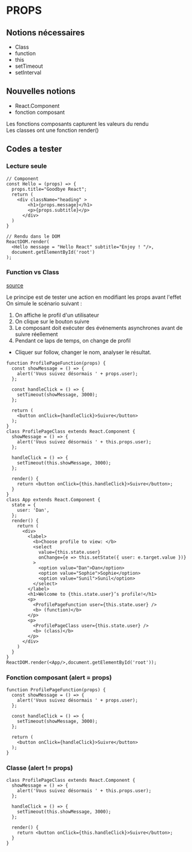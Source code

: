 # PROPS

## Notions nécessaires
- Class
- function
- this
- setTimeout
- setInterval

## Nouvelles notions
- React.Component
- fonction composant

Les fonctions composants capturent les valeurs du rendu  
Les classes ont une fonction render()  


## Codes a tester

### Lecture seule
```
// Component
const Hello = (props) => {
  props.title="Goodbye React";
  return (
    <div className="heading" >
        <h1>{props.message}</h1>
        <p>{props.subtitle}</p>
      </div>
  )
}

// Rendu dans le DOM
ReactDOM.render(
  <Hello message = "Hello React" subtitle="Enjoy ! "/>,
  document.getElementById('root')
);
```

### Function vs Class

[source](https://overreacted.io/fr/how-are-function-components-different-from-classes/)

Le principe est de tester une action en modifiant les props avant l'effet  
On simule le scénario suivant :

1. On affiche le profil d'un utilisateur
2. On clique sur le bouton suivre
3. Le composant doit exécuter des événements asynchrones avant de suivre réellement
4. Pendant ce laps de temps, on change de profil

- Cliquer sur follow, changer le nom, analyser le résultat.

```
function ProfilePageFunction(props) {
  const showMessage = () => {
    alert('Vous suivez désormais ' + props.user);
  };

  const handleClick = () => {
    setTimeout(showMessage, 3000);
  };

  return (
    <button onClick={handleClick}>Suivre</button>
  );
}
class ProfilePageClass extends React.Component {
  showMessage = () => {
    alert('Vous suivez désormais ' + this.props.user);
  };

  handleClick = () => {
    setTimeout(this.showMessage, 3000);
  };

  render() {
    return <button onClick={this.handleClick}>Suivre</button>;
  }
}
class App extends React.Component {
  state = {
    user: 'Dan',
  };
  render() {
    return (
      <div>
        <label>
          <b>Choose profile to view: </b>
          <select
            value={this.state.user}
            onChange={e => this.setState({ user: e.target.value })}
          >
            <option value="Dan">Dan</option>
            <option value="Sophie">Sophie</option>
            <option value="Sunil">Sunil</option>
          </select>
        </label>
        <h1>Welcome to {this.state.user}’s profile!</h1>
        <p>
          <ProfilePageFunction user={this.state.user} />
          <b> (function)</b>
        </p>
        <p>
          <ProfilePageClass user={this.state.user} />
          <b> (class)</b>
        </p>
      </div>
    )
  }
}
ReactDOM.render(<App/>,document.getElementById('root'));
```

### Fonction composant (alert = props)
```
function ProfilePageFunction(props) {
  const showMessage = () => {
    alert('Vous suivez désormais ' + props.user);
  };

  const handleClick = () => {
    setTimeout(showMessage, 3000);
  };

  return (
    <button onClick={handleClick}>Suivre</button>
  );
}
```
### Classe (alert != props)
```
class ProfilePageClass extends React.Component {
  showMessage = () => {
    alert('Vous suivez désormais ' + this.props.user);
  };

  handleClick = () => {
    setTimeout(this.showMessage, 3000);
  };

  render() {
    return <button onClick={this.handleClick}>Suivre</button>;
  }
}
```
